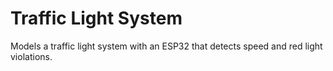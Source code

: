 # Traffic Light System
Models a traffic light system with an ESP32 that detects speed and red light violations.
